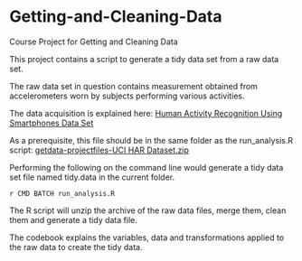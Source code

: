 Getting-and-Cleaning-Data
=========================

Course Project for Getting and Cleaning Data

This project contains a script to generate a tidy data set from a raw data set.

The raw data set in question contains measurement obtained from accelerometers worn by subjects performing various activities.

The data acquisition is explained here: [Human Activity Recognition Using Smartphones Data Set](http://archive.ics.uci.edu/ml/datasets/Human+Activity+Recognition+Using+Smartphones)

As a prerequisite, this file should be in the same folder as the
run_analysis.R script:
[getdata-projectfiles-UCI HAR Dataset.zip](https://d396qusza40orc.cloudfront.net/getdata%2Fprojectfiles%2FUCI%20HAR%20Dataset.zip)

Performing the following on the command line would generate a tidy data set file named tidy.data in the current folder.

`r CMD BATCH run_analysis.R`

The R script will unzip the archive of the raw data files, merge them, clean them and generate a tidy data file.

The codebook explains the variables, data and transformations applied to the raw data to create the tidy data.
